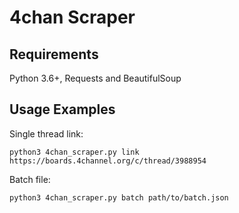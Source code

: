 4chan Scraper
===================

Requirements
------------
Python 3.6+, Requests and BeautifulSoup

Usage Examples
--------------
Single thread link: 

	python3 4chan_scraper.py link https://boards.4channel.org/c/thread/3988954

Batch file:

	python3 4chan_scraper.py batch path/to/batch.json
